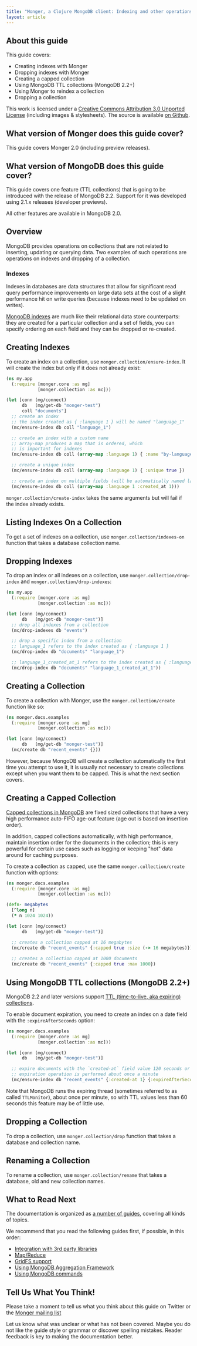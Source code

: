 ```yaml
---
title: "Monger, a Clojure MongoDB client: Indexing and other operations on collections | MongoDB library for Clojure"
layout: article
---
```


## About this guide

This guide covers:

 * Creating indexes with Monger
 * Dropping indexes with Monger
 * Creating a capped collection
 * Using MongoDB TTL collections (MongoDB 2.2+)
 * Using Monger to reindex a collection
 * Dropping a collection


This work is licensed under a <a rel="license" href="http://creativecommons.org/licenses/by/3.0/">Creative Commons Attribution 3.0 Unported License</a> (including images & stylesheets). The source is available [on Github](https://github.com/clojurewerkz/monger.docs).


## What version of Monger does this guide cover?

This guide covers Monger 2.0 (including preview releases).

## What version of MongoDB does this guide cover?

This guide covers one feature (TTL collections) that is going to be introduced with the release of MongoDB 2.2. Support for it was developed using
2.1.x releases (developer previews).

All other features are available in MongoDB 2.0.


## Overview

MongoDB provides operations on collections that are not related to
inserting, updating or querying data. Two examples of such operations
are operations on indexes and dropping of a collection.

### Indexes

Indexes in databases are data structures that allow for significant
read query performance improvements on large data sets at the cost of
a slight performance hit on write queries (because indexes need to be
updated on writes).

[MongoDB indexes](http://www.mongodb.org/display/DOCS/Indexes) are
much like their relational data store counterparts: they are created
for a particular collection and a set of fields, you can specify
ordering on each field and they can be dropped or re-created.


## Creating Indexes

To create an index on a collection, use `monger.collection/ensure-index`. It will create the index but only if it does not already exist:

``` clojure
(ns my.app
  (:require [monger.core :as mg]
            [monger.collection :as mc]))

(let [conn (mg/connect)
      db   (mg/get-db "monger-test")
      coll "documents"]
  ;; create an index
  ;; the index created as { :language 1 } will be named "language_1"
  (mc/ensure-index db coll "language_1")

  ;; create an index with a custom name
  ;; array-map produces a map that is ordered, which
  ;; is important for indexes
  (mc/ensure-index db coll (array-map :language 1) { :name "by-language" })

  ;; create a unique index
  (mc/ensure-index db coll (array-map :language 1) { :unique true })

  ;; create an index on multiple fields (will be automatically named language_1_created_at_1 by convention)
  (mc/ensure-index db coll (array-map :language 1 :created_at 1)))
```

`monger.collection/create-index` takes the same arguments but will fail if the index already exists.


## Listing Indexes On a Collection

To get a set of indexes on a collection, use
`monger.collection/indexes-on` function that takes a database collection name.


## Dropping Indexes

To drop an index or all indexes on a collection, use
`monger.collection/drop-index` and `monger.collection/drop-indexes`:

``` clojure
(ns my.app
  (:require [monger.core :as mg]
            [monger.collection :as mc]))

(let [conn (mg/connect)
      db   (mg/get-db "monger-test")]
  ;; drop all indexes from a collection
  (mc/drop-indexes db "events")

  ;; drop a specific index from a collection
  ;; language_1 refers to the index created as { :language 1 }
  (mc/drop-index db "documents" "language_1")

  ;; language_1_created_at_1 refers to the index created as { :language 1, :created_at 1 }
  (mc/drop-index db "documents" "language_1_created_at_1"))
```


## Creating a Collection

To create a collection with Monger, use the `monger.collection/create`
function like so:

``` clojure
(ns monger.docs.examples
  (:require [monger.core :as mg]
            [monger.collection :as mc]))

(let [conn (mg/connect)
      db   (mg/get-db "monger-test")]
  (mc/create db "recent_events" {}))
```

However, because MongoDB will create a collection automatically the
first time you attempt to use it, it is usually not necessary to
create collections except when you want them to be capped. This is
what the next section covers.


## Creating a Capped Collection

[Capped collections in
MongoDB](http://www.mongodb.org/display/DOCS/Capped+Collections) are
fixed sized collections that have a very high performance auto-FIFO
age-out feature (age out is based on insertion order).

In addition, capped collections automatically, with high performance,
maintain insertion order for the documents in the collection; this is
very powerful for certain use cases such as logging or keeping "hot"
data around for caching purposes.

To create a collection as capped, use the same
`monger.collection/create` function with options:

``` clojure
(ns monger.docs.examples
  (:require [monger.core :as mg]
            [monger.collection :as mc]))

(defn- megabytes
  [^long n]
  (* n 1024 1024))

(let [conn (mg/connect)
      db   (mg/get-db "monger-test")]

  ;; creates a collection capped at 16 megabytes
  (mc/create db "recent_events" {:capped true :size (-> 16 megabytes)})
  
  ;; creates a collection capped at 1000 documents
  (mc/create db "recent_events" {:capped true :max 1000})
```


## Using MongoDB TTL collections (MongoDB 2.2+)

MongoDB 2.2 and later versions support [TTL (time-to-live, aka
expiring)
collections](http://docs.mongodb.org/manual/tutorial/expire-data/).

To enable document expiration, you need to create an index on a date
field with the `:expireAfterSeconds` option:

``` clojure
(ns monger.docs.examples
  (:require [monger.core :as mg]
            [monger.collection :as mc]))

(let [conn (mg/connect)
      db   (mg/get-db "monger-test")]

  ;; expire documents with the `created-at` field value 120 seconds or more in the past.
  ;; expiration operation is performed about once a minute
  (mc/ensure-index db "recent_events" {:created-at 1} {:expireAfterSeconds 120})
```

Note that MongoDB runs the expiring thread (sometimes referred to as
called `TTLMonitor`), about once per minute, so with TTL values less
than 60 seconds this feature may be of little use.


## Dropping a Collection

To drop a collection, use `monger.collection/drop` function that takes
a database and collection name.


## Renaming a Collection

To rename a collection, use `monger.collection/rename` that takes a database,
old and new collection names.


## What to Read Next

The documentation is organized as [a number of guides](/articles/guides.html), covering all kinds of topics.

We recommend that you read the following guides first, if possible, in this order:

 * [Integration with 3rd party libraries](/articles/integration.html)
 * [Map/Reduce](/articles/mapreduce.html)
 * [GridFS support](/articles/gridfs.html)
 * [Using MongoDB Aggregation Framework](/articles/aggregation.html)
 * [Using MongoDB commands](/articles/commands.html)


## Tell Us What You Think!

Please take a moment to tell us what you think about this guide on Twitter or the [Monger mailing list](https://groups.google.com/forum/#!forum/clojure-mongodb)

Let us know what was unclear or what has not been covered. Maybe you do not like the guide style or grammar or discover spelling mistakes. Reader feedback is key to making the documentation better.
